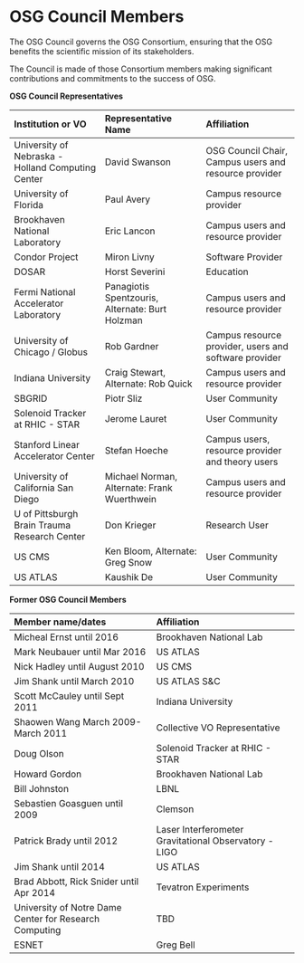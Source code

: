 OSG Council Members
===================

The OSG Council governs the OSG Consortium, ensuring that the OSG benefits the scientific mission of its stakeholders.

The Council is made of those Consortium members making significant contributions and commitments to the success of OSG.

**OSG Council Representatives**

| Institution or VO                                 | Representative Name                            | Affiliation                                           |
|:--------------------------------------------------|:-----------------------------------------------|:------------------------------------------------------|
| University of Nebraska - Holland Computing Center | David Swanson                                  | OSG Council Chair, Campus users and resource provider |
| University of Florida                             | Paul Avery                                     | Campus resource provider                              |
| Brookhaven National Laboratory                    | Eric Lancon                                    | Campus users and resource provider                    |
| Condor Project                                    | Miron Livny                                    | Software Provider                                     |
| DOSAR                                             | Horst Severini                                 | Education                                             |
| Fermi National Accelerator Laboratory             | Panagiotis Spentzouris, Alternate: Burt Holzman | Campus users and resource provider                    |
| University of Chicago / Globus                    | Rob Gardner                                    | Campus resource provider, users and software provider |
| Indiana University                                | Craig Stewart, Alternate: Rob Quick            | Campus users and resource provider                    |
| SBGRID                                            | Piotr Sliz                                     | User Community                                        |
| Solenoid Tracker at RHIC - STAR                   | Jerome Lauret                                  | User Community                                        |
| Stanford Linear Accelerator Center                | Stefan Hoeche                                  | Campus users, resource provider and theory users      |
| University of California San Diego                | Michael Norman, Alternate: Frank Wuerthwein    | Campus users and resource provider                    |
| U of Pittsburgh Brain Trauma Research Center      | Don Krieger                                    | Research User                                         |
| US CMS                                            | Ken Bloom, Alternate: Greg Snow                | User Community                                        |
| US ATLAS                                          | Kaushik De                                     | User Community

**Former OSG Council Members**

| Member name/dates                                      | Affiliation                                           |
|:-------------------------------------------------------|:------------------------------------------------------|
| Micheal Ernst until 2016                               | Brookhaven National Lab                               |
| Mark Neubauer until Mar 2016                           | US ATLAS                                              |
| Nick Hadley until August 2010                          | US CMS                                                |
| Jim Shank until March 2010                             | US ATLAS S&C                                          |
| Scott McCauley until Sept 2011                         | Indiana University                                    |
| Shaowen Wang March 2009-March 2011                     | Collective VO Representative                          |
| Doug Olson                                             | Solenoid Tracker at RHIC - STAR                       |
| Howard Gordon                                          | Brookhaven National Lab                               |
| Bill Johnston                                          | LBNL                                                  |
| Sebastien Goasguen until 2009                          | Clemson                                               |
| Patrick Brady until 2012                               | Laser Interferometer Gravitational Observatory - LIGO |
| Jim Shank until 2014                                   | US ATLAS                                              |
| Brad Abbott, Rick Snider until Apr 2014                | Tevatron Experiments                                  |
| University of Notre Dame Center for Research Computing | TBD                                                   |
| ESNET                                                  | Greg Bell                                             |


